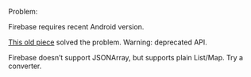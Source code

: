 Problem:

Firebase requires recent Android version.

[This old piece][1] solved the problem. Warning: deprecated API.

Firebase doesn’t support JSONArray, but supports plain List/Map. Try a converter.

[1]:	https://github.com/mimming/firebase-fruit-detector/blob/master/google-glass/app/src/main/java/com/firebase/sample/fruitdetector/DetectFruitActivity.java